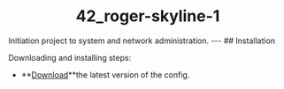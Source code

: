 <h1 align="center">
42_roger-skyline-1
</h1>
Initiation project to system and network administration.
---
## Installation

Downloading and installing steps:
* **[Download](https://github.com/KatyaPrusakova/42_roger-skyline-1/blob/master/deployment_script.sh)**the latest version of the config.
